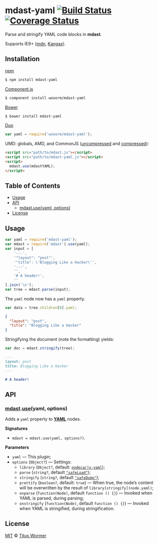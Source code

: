 # mdast-yaml [![Build Status](https://img.shields.io/travis/wooorm/mdast-yaml.svg?style=flat)](https://travis-ci.org/wooorm/mdast-yaml) [![Coverage Status](https://img.shields.io/coveralls/wooorm/mdast-yaml.svg?style=flat)](https://coveralls.io/r/wooorm/mdast-yaml?branch=master)

Parse and stringify YAML code blocks in **mdast**.

Supports IE9+ ([mdn](https://developer.mozilla.org/JavaScript/Reference/Global_Objects/Object/defineProperty), [Kangax](http://kangax.github.io/compat-table/es5/#Object.defineProperty)).

## Installation

[npm](https://docs.npmjs.com/cli/install)

```bash
$ npm install mdast-yaml
```

[Component.js](https://github.com/componentjs/component)

```bash
$ component install wooorm/mdast-yaml
```

[Bower](http://bower.io/#install-packages)

```bash
$ bower install mdast-yaml
```

[Duo](http://duojs.org/#getting-started)

```javascript
var yaml = require('wooorm/mdast-yaml');
```

UMD: globals, AMD, and CommonJS ([uncompressed](mdast-yaml.js) and [compressed](mdast-yaml.min.js)):

```html
<script src="path/to/mdast.js"></script>
<script src="path/to/mdast-yaml.js"></script>
<script>
  mdast.use(mdastYAML);
</script>
```

## Table of Contents

*   [Usage](#usage)
*   [API](#api)
    *   [mdast.use(yaml, options)](#mdastuseyaml-options)
*   [License](#license)

## Usage

```javascript
var yaml = require('mdast-yaml');
var mdast = require('mdast').use(yaml);
var input = [
    '---',
    '"layout": "post"',
    '"title": \'Blogging Like a Hacker\'',
    '---',
    '',
    '# A header!',
    ''
].join('\n');
var tree = mdast.parse(input);
```

The `yaml` node now has a `yaml` property.

```javascript
var data = tree.children[0].yaml;
```

```json
{
  "layout": "post",
  "title": "Blogging Like a Hacker"
}
```

Stringifying the document (note the formatting) yields:

```javascript
var doc = mdast.stringify(tree);
```

```markdown
---
layout: post
title: Blogging Like a Hacker
---

# A header!
```

## API

### [mdast](https://github.com/wooorm/mdast#api).[use](https://github.com/wooorm/mdast#mdastuseplugin-options)(yaml, options)

Adds a `yaml` property to [**YAML**](https://github.com/wooorm/mdast/blob/master/doc/Nodes.md#yaml) nodes.

**Signatures**

*   `mdast = mdast.use(yaml, options?)`.

**Parameters**

*   `yaml` — This plugin;
*   `options` (`Object?`) — Settings:
    *   `library` (`Object?`, default: [`nodeca/js-yaml`](https://github.com/nodeca/js-yaml));
    *   `parse` (`string?`, default [`"safeLoad"`](https://github.com/nodeca/js-yaml#safeload-string---options-));
    *   `stringify` (`string?`, default [`"safeDump"`](https://github.com/nodeca/js-yaml#safedump-object---options-));
    *   `prettify` (`boolean?`, default: `true`) — When true, the node’s content will be overwritten by the result of `library[stringify](node.yaml)`;
    *   `onparse` (`function(Node)`, default `function () {}`) — Invoked when YAML is parsed, during parsing;
    *   `onstringify` (`function(Node)`, default `function () {}`) — Invoked when YAML is stringified, during stringification.

## License

[MIT](LICENSE) © [Titus Wormer](http://wooorm.com)
